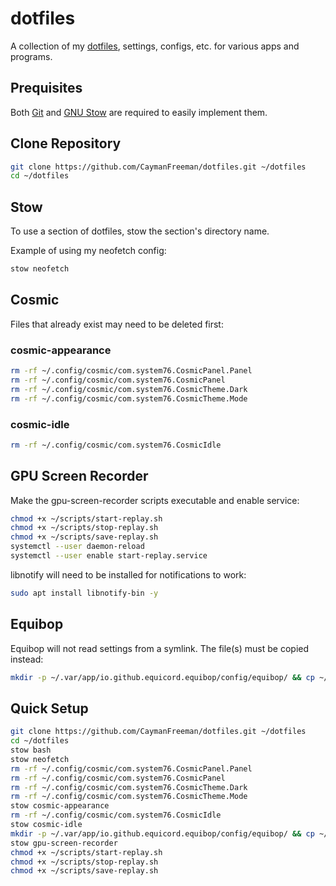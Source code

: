 # dotfiles
A collection of my [dotfiles](https://en.wiktionary.org/wiki/dotfile), settings, configs, etc. for various apps and programs.

## Prequisites
Both [Git](https://git-scm.com/) and [GNU Stow](https://www.gnu.org/software/stow/) are required to easily implement them.

## Clone Repository
```bash
git clone https://github.com/CaymanFreeman/dotfiles.git ~/dotfiles
cd ~/dotfiles
```

## Stow
To use a section of dotfiles, stow the section's directory name.

Example of using my neofetch config:
```bash
stow neofetch
```

## Cosmic
Files that already exist may need to be deleted first:

### cosmic-appearance
```bash
rm -rf ~/.config/cosmic/com.system76.CosmicPanel.Panel
rm -rf ~/.config/cosmic/com.system76.CosmicPanel
rm -rf ~/.config/cosmic/com.system76.CosmicTheme.Dark
rm -rf ~/.config/cosmic/com.system76.CosmicTheme.Mode
```

### cosmic-idle
```bash
rm -rf ~/.config/cosmic/com.system76.CosmicIdle
```

## GPU Screen Recorder
Make the gpu-screen-recorder scripts executable and enable service:
```bash
chmod +x ~/scripts/start-replay.sh
chmod +x ~/scripts/stop-replay.sh
chmod +x ~/scripts/save-replay.sh
systemctl --user daemon-reload
systemctl --user enable start-replay.service
```

libnotify will need to be installed for notifications to work:
```bash
sudo apt install libnotify-bin -y
```

## Equibop
Equibop will not read settings from a symlink. The file(s) must be copied instead:
```bash
mkdir -p ~/.var/app/io.github.equicord.equibop/config/equibop/ && cp ~/dotfiles/equibop/.var/app/io.github.equicord.equibop/config/equibop/settings/settings.json ~/.var/app/io.github.equicord.equibop/config/equibop/settings
```

## Quick Setup
```bash
git clone https://github.com/CaymanFreeman/dotfiles.git ~/dotfiles
cd ~/dotfiles
stow bash
stow neofetch
rm -rf ~/.config/cosmic/com.system76.CosmicPanel.Panel
rm -rf ~/.config/cosmic/com.system76.CosmicPanel
rm -rf ~/.config/cosmic/com.system76.CosmicTheme.Dark
rm -rf ~/.config/cosmic/com.system76.CosmicTheme.Mode
stow cosmic-appearance
rm -rf ~/.config/cosmic/com.system76.CosmicIdle
stow cosmic-idle
mkdir -p ~/.var/app/io.github.equicord.equibop/config/equibop/ && cp ~/dotfiles/equibop/.var/app/io.github.equicord.equibop/config/equibop/settings/settings.json ~/.var/app/io.github.equicord.equibop/config/equibop/settings
stow gpu-screen-recorder
chmod +x ~/scripts/start-replay.sh
chmod +x ~/scripts/stop-replay.sh
chmod +x ~/scripts/save-replay.sh
```
